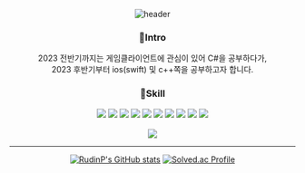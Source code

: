 <div align="center">

![header](https://capsule-render.vercel.app/api?type=waving&text=RudinP&color=9AC2A1)

  
### 🐻Intro
2023 전반기까지는 게임클라이언트에 관심이 있어 C#을 공부하다가,<br>
2023 후반기부터 ios(swift) 및 c++쪽을 공부하고자 합니다.

### 🔨Skill
<img src="https://img.shields.io/badge/Swift-F05138?style=flat-square&logo=Swift&logoColor=white"/>
<img src="https://img.shields.io/badge/Unity-FFFFFF?style=for-the-badge&logo=unity&logoColor=black"> <img src="https://img.shields.io/badge/C Sharp-239120F?style=for-the-badge&logo=C-Sharp&logoColor=white"> <img src="https://img.shields.io/badge/Unreal Engine-0E1128?style=for-the-badge&logo=Unreal Engine&logoColor=white"> <img src="https://img.shields.io/badge/C++-00599C?style=for-the-badge&logo=C%2B%2B&logoColor=white"> <img src="https://img.shields.io/badge/C-A8B9CC?style=for-the-badge&logo=C&logoColor=white"> <img src="https://img.shields.io/badge/Java-007396?style=for-the-badge&logo=OpenJDK&logoColor=white"> <img src="https://img.shields.io/badge/Python-3776AB?style=for-the-badge&logo=Python&logoColor=white"> <img src="https://img.shields.io/badge/html-E34F26?style=for-the-badge&logo=html5&logoColor=white"> <img src="https://img.shields.io/badge/github-181717?style=for-the-badge&logo=github&logoColor=white"> 
<br><br>
 <a href="https://velog.io/@rudin_"><img src="https://img.shields.io/badge/Tech%20Blog-11B48A?style=flat-square&logo=Vimeo&logoColor=white&link=https://velog.io/@rudin_"/></a>

<hr/>

[![RudinP's GitHub stats](https://github-readme-stats.vercel.app/api?username=RudinP&show_icons=true&icon_color=9AC2A1&title_color=9AC2A1&count_private=true)](https://github.com/anuraghazra/github-readme-stats)  [![Solved.ac Profile](http://mazassumnida.wtf/api/v2/generate_badge?boj=song_e)](https://solved.ac/song_e/)
</div>
